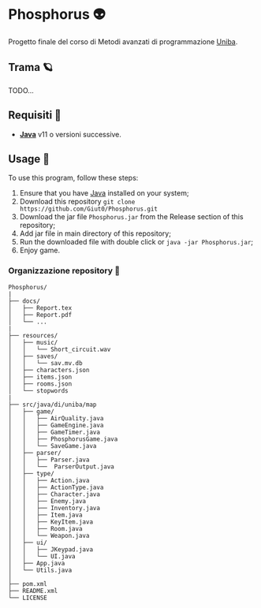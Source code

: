 # Phosphorus 👽

Progetto finale del corso di Metodi avanzati di programmazione [Uniba](https://www.uniba.it/it/ricerca/dipartimenti/informatica).

## Trama 🪐

TODO...

## Requisiti 📜
- [**Java**](https://www.java.com) v11 o versioni successive.

## Usage 💪

To use this program, follow these steps:

1. Ensure that you have [Java](https://www.java.com) installed on your system;
2. Download this repository ```git clone https://github.com/Giut0/Phosphorus.git```
3. Download the jar file `Phosphorus.jar` from the Release section of this repository;
4. Add jar file in main directory of this repository;
5. Run the downloaded file with double click or ```java -jar Phosphorus.jar```;
6. Enjoy game.

### Organizzazione repository 📐

```
Phosphorus/
|
├── docs/
│   ├── Report.tex
│   ├── Report.pdf
│   └── ...
|
├── resources/
│   ├── music/
│   │   └── Short_circuit.wav
│   ├── saves/
│   │   └── sav.mv.db
│   ├── characters.json
│   ├── items.json
│   ├── rooms.json
│   └── stopwords
|
├── src/java/di/uniba/map
│   ├── game/
│   │   ├── AirQuality.java
│   │   ├── GameEngine.java
│   │   ├── GameTimer.java
│   │   ├── PhosphorusGame.java
│   │   └── SaveGame.java
│   ├── parser/
│   │   ├── Parser.java
│   │   └──  ParserOutput.java
│   ├── type/
│   │   ├── Action.java
│   │   ├── ActionType.java
│   │   ├── Character.java
│   │   ├── Enemy.java
│   │   ├── Inventory.java
│   │   ├── Item.java
│   │   ├── KeyItem.java
│   │   ├── Room.java
│   │   └── Weapon.java
│   ├── ui/
│   │   ├── JKeypad.java
│   │   └── UI.java
│   ├── App.java
│   └── Utils.java
│
├── pom.xml
├── README.xml
└── LICENSE
```
